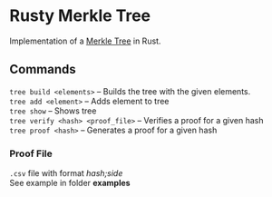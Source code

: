 # Rusty Merkle Tree
Implementation of a [Merkle Tree](https://brilliant.org/wiki/merkle-tree/) in Rust.

## Commands
```tree build <elements>``` – Builds the tree with the given elements.  
```tree add <element>``` – Adds element to tree  
```tree show``` – Shows tree  
```tree verify <hash> <proof_file>``` – Verifies a proof for a given hash  
```tree proof <hash>``` – Generates a proof for a given hash

### Proof File
```.csv``` file with format *hash;side*  
See example in folder **examples**
